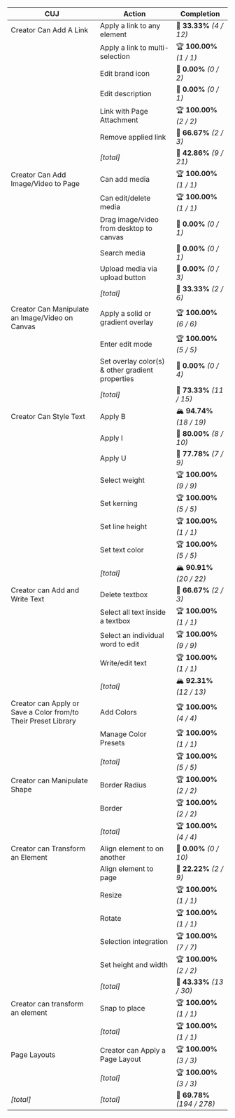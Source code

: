 | **CUJ**                                                        | **Action**                                       | **Completion**              |
| -------------------------------------------------------------- | ------------------------------------------------ | --------------------------- |
| Creator Can Add A Link                                         | Apply a link to any element                      | 🚨 **33.33%** *(4 / 12)*    |
|                                                                | Apply a link to multi-selection                  | 🏆 **100.00%** *(1 / 1)*    |
|                                                                | Edit brand icon                                  | 🚨 **0.00%** *(0 / 2)*      |
|                                                                | Edit description                                 | 🚨 **0.00%** *(0 / 1)*      |
|                                                                | Link with Page Attachment                        | 🏆 **100.00%** *(2 / 2)*    |
|                                                                | Remove applied link                              | 🛴 **66.67%** *(2 / 3)*     |
|                                                                | *[total]*                                        | 🚨 **42.86%** *(9 / 21)*    |
| Creator Can Add Image/Video to Page                            | Can add media                                    | 🏆 **100.00%** *(1 / 1)*    |
|                                                                | Can edit/delete media                            | 🏆 **100.00%** *(1 / 1)*    |
|                                                                | Drag image/video from desktop to canvas          | 🚨 **0.00%** *(0 / 1)*      |
|                                                                | Search media                                     | 🚨 **0.00%** *(0 / 1)*      |
|                                                                | Upload media via upload button                   | 🚨 **0.00%** *(0 / 3)*      |
|                                                                | *[total]*                                        | 🚨 **33.33%** *(2 / 6)*     |
| Creator Can Manipulate an Image/Video on Canvas                | Apply a solid or gradient overlay                | 🏆 **100.00%** *(6 / 6)*    |
|                                                                | Enter edit mode                                  | 🏆 **100.00%** *(5 / 5)*    |
|                                                                | Set overlay color(s) & other gradient properties | 🚨 **0.00%** *(0 / 4)*      |
|                                                                | *[total]*                                        | 🛴 **73.33%** *(11 / 15)*   |
| Creator Can Style Text                                         | Apply B                                          | 🏔️ **94.74%** *(18 / 19)*  |
|                                                                | Apply I                                          | 🛴 **80.00%** *(8 / 10)*    |
|                                                                | Apply U                                          | 🛴 **77.78%** *(7 / 9)*     |
|                                                                | Select weight                                    | 🏆 **100.00%** *(9 / 9)*    |
|                                                                | Set kerning                                      | 🏆 **100.00%** *(5 / 5)*    |
|                                                                | Set line height                                  | 🏆 **100.00%** *(1 / 1)*    |
|                                                                | Set text color                                   | 🏆 **100.00%** *(5 / 5)*    |
|                                                                | *[total]*                                        | 🏔️ **90.91%** *(20 / 22)*  |
| Creator can Add and Write Text                                 | Delete textbox                                   | 🛴 **66.67%** *(2 / 3)*     |
|                                                                | Select all text inside a textbox                 | 🏆 **100.00%** *(1 / 1)*    |
|                                                                | Select an individual word to edit                | 🏆 **100.00%** *(9 / 9)*    |
|                                                                | Write/edit text                                  | 🏆 **100.00%** *(1 / 1)*    |
|                                                                | *[total]*                                        | 🏔️ **92.31%** *(12 / 13)*  |
| Creator can Apply or Save a Color from/to Their Preset Library | Add Colors                                       | 🏆 **100.00%** *(4 / 4)*    |
|                                                                | Manage Color Presets                             | 🏆 **100.00%** *(1 / 1)*    |
|                                                                | *[total]*                                        | 🏆 **100.00%** *(5 / 5)*    |
| Creator can Manipulate Shape                                   | Border Radius                                    | 🏆 **100.00%** *(2 / 2)*    |
|                                                                | Border                                           | 🏆 **100.00%** *(2 / 2)*    |
|                                                                | *[total]*                                        | 🏆 **100.00%** *(4 / 4)*    |
| Creator can Transform an Element                               | Align element to on another                      | 🚨 **0.00%** *(0 / 10)*     |
|                                                                | Align element to page                            | 🚨 **22.22%** *(2 / 9)*     |
|                                                                | Resize                                           | 🏆 **100.00%** *(1 / 1)*    |
|                                                                | Rotate                                           | 🏆 **100.00%** *(1 / 1)*    |
|                                                                | Selection integration                            | 🏆 **100.00%** *(7 / 7)*    |
|                                                                | Set height and width                             | 🏆 **100.00%** *(2 / 2)*    |
|                                                                | *[total]*                                        | 🚨 **43.33%** *(13 / 30)*   |
| Creator can transform an element                               | Snap to place                                    | 🏆 **100.00%** *(1 / 1)*    |
|                                                                | *[total]*                                        | 🏆 **100.00%** *(1 / 1)*    |
| Page Layouts                                                   | Creator can Apply a Page Layout                  | 🏆 **100.00%** *(3 / 3)*    |
|                                                                | *[total]*                                        | 🏆 **100.00%** *(3 / 3)*    |
| *\[total\]*                                                    | *\[total\]*                                      | 🛴 **69.78%** *(194 / 278)* |
